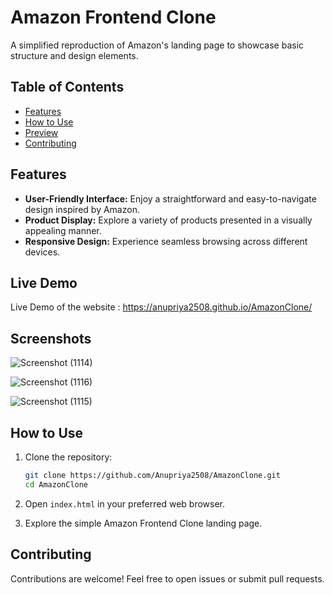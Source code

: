 # Amazon Frontend Clone

A simplified reproduction of Amazon's landing page to showcase basic structure and design elements.

## Table of Contents

- [Features](#features)
- [How to Use](#how-to-use)
- [Preview](#preview)
- [Contributing](#contributing)

## Features

- **User-Friendly Interface:** Enjoy a straightforward and easy-to-navigate design inspired by Amazon.
- **Product Display:** Explore a variety of products presented in a visually appealing manner.
- **Responsive Design:** Experience seamless browsing across different devices.

## Live Demo

 Live Demo of the website : https://anupriya2508.github.io/AmazonClone/

## Screenshots

![Screenshot (1114)](https://github.com/Anupriya2508/AmazonClone/assets/89139657/67737c83-37f1-4e5d-9910-7063373c9994)

![Screenshot (1116)](https://github.com/Anupriya2508/AmazonClone/assets/89139657/79fba163-cb19-4b66-b621-8f319462eb41)

![Screenshot (1115)](https://github.com/Anupriya2508/AmazonClone/assets/89139657/48d67acd-5d2b-411f-ae5b-97152e14290a)


## How to Use

1. Clone the repository:

    ```bash
    git clone https://github.com/Anupriya2508/AmazonClone.git
    cd AmazonClone
    ```

2. Open `index.html` in your preferred web browser.

3. Explore the simple Amazon Frontend Clone landing page.


## Contributing

Contributions are welcome! Feel free to open issues or submit pull requests.

